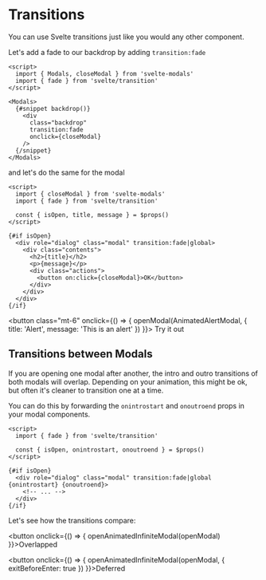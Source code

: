 <script>
  import { Modals, openModal } from 'svelte-modals'
  import AnimatedAlertModal from './AnimatedAlertModal.svelte'
  import AnimatedInfiniteModal from './AnimatedInfiniteModal.svelte'
  import { fade } from 'svelte/transition'

  function openInfiniteModal(openModal, props) {
    openModal(InfiniteModal, { title: 'Modal', message: 'Try opening another one', openAnother: () => openInfiniteModal(openModal, props), ...props })
  }
  function openAnimatedInfiniteModal(openModal, props) {
    openModal(AnimatedInfiniteModal, { title: 'Modal', message: 'Try opening another one', openAnother: () => openAnimatedInfiniteModal(openModal, props), ...props })
  }
</script>

# Transitions

You can use Svelte transitions just like you would any other component.

Let's add a fade to our backdrop by adding `transition:fade`

```svelte
<script>
  import { Modals, closeModal } from 'svelte-modals'
  import { fade } from 'svelte/transition'
</script>

<Modals>
  {#snippet backdrop()}
    <div
      class="backdrop"
      transition:fade
      onclick={closeModal}
    />
  {/snippet}
</Modals>
```

and let's do the same for the modal

```svelte
<script>
  import { closeModal } from 'svelte-modals'
  import { fade } from 'svelte/transition'

  const { isOpen, title, message } = $props()
</script>

{#if isOpen}
  <div role="dialog" class="modal" transition:fade|global>
    <div class="contents">
      <h2>{title}</h2>
      <p>{message}</p>
      <div class="actions">
        <button on:click={closeModal}>OK</button>
      </div>
    </div>
  </div>
{/if}
```

<button
class="mt-6"
onclick={() => {
openModal(AnimatedAlertModal, { title: 'Alert', message: 'This is an alert' })
}}> Try it out</button>

## Transitions between Modals

If you are opening one modal after another, the intro and outro transitions of both modals will overlap. Depending on your animation, this might be ok, but often it's cleaner to transition one at a time.

You can do this by forwarding the `onintrostart` and `onoutroend` props in your modal components.

```svelte
<script>
  import { fade } from 'svelte/transition'

  const { isOpen, onintrostart, onoutroend } = $props()
</script>

{#if isOpen}
  <div role="dialog" class="modal" transition:fade|global {onintrostart} {onoutroend}>
    <!-- ... -->
  </div>
{/if}
```

Let's see how the transitions compare:

<button
onclick={() => {
openAnimatedInfiniteModal(openModal)
}}>Overlapped</button>

<button
onclick={() => {
openAnimatedInfiniteModal(openModal, { exitBeforeEnter: true })
}}>Deferred</button>
